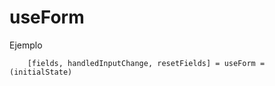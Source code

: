 # useForm

Ejemplo

```
    [fields, handledInputChange, resetFields] = useForm = (initialState)

```